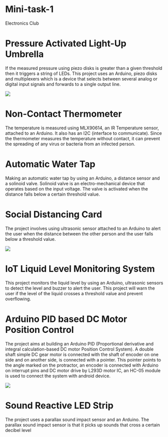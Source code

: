 # Mini-task-1
Electronics Club
# Pressure Activated Light-Up Umbrella
If the measured pressure using piezo disks is greater than a given threshold then it triggers a string of LEDs. This project uses an Arduino, piezo disks and multiplexers which is a device that selects between several analog or digital input signals and forwards to a single output line.

![](https://cdn.instructables.com/FNK/Z2Q9/H1JUIZ97/FNKZ2Q9H1JUIZ97.LARGE.jpg?auto=webp&frame=1&width=318&height=1024&fit=bounds)

# Non-Contact Thermometer
The temperature is measured using MLX90614, an IR Temperature sensor, attached to an Arduino. It also has an I2C (interface to communicate). Since the thermometer measures the temperature without contact, it can prevent the spreading of any virus or bacteria from an infected person. 

# Automatic Water Tap
Making an automatic water tap by using an Arduino, a distance sensor and a solinoid valve. Solinoid valve is an electro-mechanical device that operates based on the input voltage. The valve is activated when the distance falls below a certain threshold value.

# Social Distancing Card
The project involves using ultrasonic sensor attached to an Arduino to alert the user when the distance between the other person and the user falls below a threshold value. 

![](https://hackster.imgix.net/uploads/attachments/1111129/img_20200429_181122_IFnN4xRHBn.jpg?auto=compress%2Cformat&w=740&h=555&fit=max)

# IoT Liquid Level Monitoring System
This project monitors the liquid level by using an Arduino, ultrasonic sensors to detect the level and buzzer to alert the user. This project will warn the user if the level of the liquid crosses a threshold value and prevent overflowing. 

# Arduino PID based DC Motor Position Control
The project aims at building an Arduino PID (Proportional derivative and integral calculation-based DC motor Position Control System). A double shaft simple DC gear motor is connected with the shaft of encoder on one side and on another side, is connected with a pointer. This pointer points to the angle marked on the protractor, an encoder is connected with Arduino on interrupt pins and DC motor drive by L293D motor IC, an HC-05 module is used to connect the system with android device.

![](https://nevonprojects.com/wp-content/uploads/2020/01/Arduino-PID-based-DC-Motor-Position-Control-System-1080.jpg)

# Sound Reactive LED Strip
The project uses a parallax sound impact sensor and an Arduino. The parallax sound impact sensor is that it picks up sounds that cross a certain decibel level
